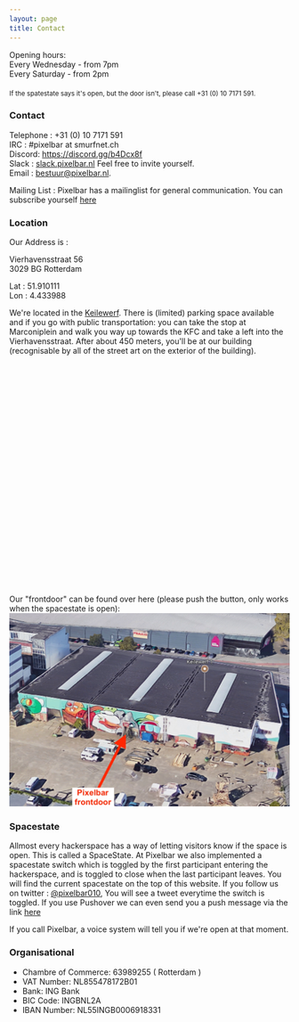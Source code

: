 ```yaml
---
layout: page
title: Contact
---
```


<p class="message">
  Opening hours: <br /> Every Wednesday - from 7pm <br /> Every Saturday - from 2pm <br /><br /><small>If the spatestate says it's open, but the door isn't, please call +31 (0) 10 7171 591.</small>
</p>

### Contact

Telephone : +31 (0) 10 7171 591<br />
IRC : #pixelbar at smurfnet.ch<br />
Discord: <a href="https://discord.gg/b4Dcx8f">https://discord.gg/b4Dcx8f</a><br />
Slack : <a href="https://slack.pixelbar.nl/">slack.pixelbar.nl</a> Feel free to invite yourself.<br />
Email : <a href="mailto:bestuur@pixelbar.nl">bestuur@pixelbar.nl.</a>

Mailing List : Pixelbar has a mailinglist for general communication. You can subscribe yourself <a href="https://www.pixelbar.nl/joinlist/">here</a>

### Location

Our Address is :

Vierhavensstraat 56<br />
3029 BG Rotterdam

Lat : 51.910111<br />
Lon : 4.433988

We're located in the <a href="https://www.keilewerf.nl">Keilewerf</a>. There is (limited) parking space available and if you go with public transportation: you can take the stop at Marconiplein and walk you way up towards the KFC and take a left into the Vierhavensstraat. After about 450 meters, you'll be at our building (recognisable by all of the street art on the exterior of the building).

<script src="https://maps.googleapis.com/maps/api/js"></script>
<script>
  function initialize() {
    var mapCanvas = document.getElementById('map');
    var mapOptions = {
      center: new google.maps.LatLng(51.910111, 4.433988),
      zoom: 16,
      mapTypeId: google.maps.MapTypeId.ROADMAP
    }
    var map = new google.maps.Map(mapCanvas, mapOptions)
    var markerPos = new google.maps.LatLng(51.910111, 4.433988);
    var marker = new google.maps.Marker({
      position: markerPos,
      map: map,
      title: "Pixelbar HQ",
    });
  }
  google.maps.event.addDomListener(window, 'load', initialize);
</script>
<div id="map" style="width: 100%; height: 400px; margin-bottom: 15px;"></div>

Our "frontdoor" can be found over here (please push the button, only works when the spacestate is open):
![location](/public/images/shared/location.jpg)

### Spacestate

Allmost every hackerspace has a way of letting visitors know if the space is open. This is called a SpaceState. At Pixelbar we also implemented a spacestate switch which is toggled by the first participant entering the hackerspace, and is toggled to close when the last participant leaves. You will find the current spacestate on the top of this website. If you follow us on twitter : <a href="https://www.twitter.com/pixelbar010">@pixelbar010</a>, You will see a tweet everytime the switch is toggled. If you use Pushover we can even send you a push message via the link <a href="https://pushover.net/subscribe/PixelbarSpacestate-gbQgUDCwh2Yi8L5">here</a>

If you call Pixelbar, a voice system will tell you if we're open at that moment.


### Organisational

* Chambre of Commerce: 63989255 ( Rotterdam )
* VAT Number: NL855478172B01
* Bank: ING Bank
* BIC Code: INGBNL2A
* IBAN Number: NL55INGB0006918331
